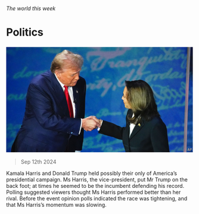 ###### The world this week

# Politics 

#####  

![image](images/20240914_WWP001.jpg) 

> Sep 12th 2024 

Kamala Harris and Donald Trump held possibly their only  of America’s presidential campaign. Ms Harris, the vice-president, put Mr Trump on the back foot; at times he seemed to be the incumbent defending his record. Polling suggested viewers thought Ms Harris performed better than her rival. Before the event opinion polls indicated the race was tightening, and that Ms Harris’s momentum was slowing. 

